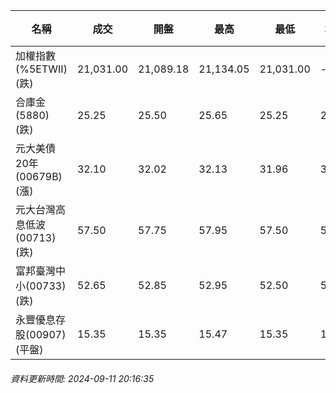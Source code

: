 | 名稱 | 成交 | 開盤 | 最高 | 最低 | 均價 | 成交金額(億) | 昨收 | 漲跌幅 | 漲跌 | 總量 | 昨量 | 振幅 |
| -------- | -------- | -------- | -------- |-------- | -------- | -------- |-------- |-------- |-------- | -------- | -------- |-------- |
|加權指數(%5ETWII) (跌)|21,031.00|21,089.18|21,134.05|21,031.00|-|2,355.00|21,064.08|0.16%|33.08|6,678,201|0|0.49%|
|合庫金(5880) (跌)|25.25|25.50|25.65|25.25|25.39|2.52|25.55|1.17%|0.30|9,929|6,217|1.57%|
|元大美債20年(00679B) (漲)|32.10|32.02|32.13|31.96|32.04|32.80|31.76|1.07%|0.34|102,370|64,415|0.54%|
|元大台灣高息低波(00713) (跌)|57.50|57.75|57.95|57.50|57.66|8.08|57.65|0.26%|0.15|14,021|11,240|0.78%|
|富邦臺灣中小(00733) (跌)|52.65|52.85|52.95|52.50|52.67|0.309|52.75|0.19%|0.10|587|1,595|0.85%|
|永豐優息存股(00907) (平盤)|15.35|15.35|15.47|15.35|15.39|0.840|15.35|0.00%|0.00|5,456|3,045|0.78%|
###### 資料更新時間: 2024-09-11 20:16:35